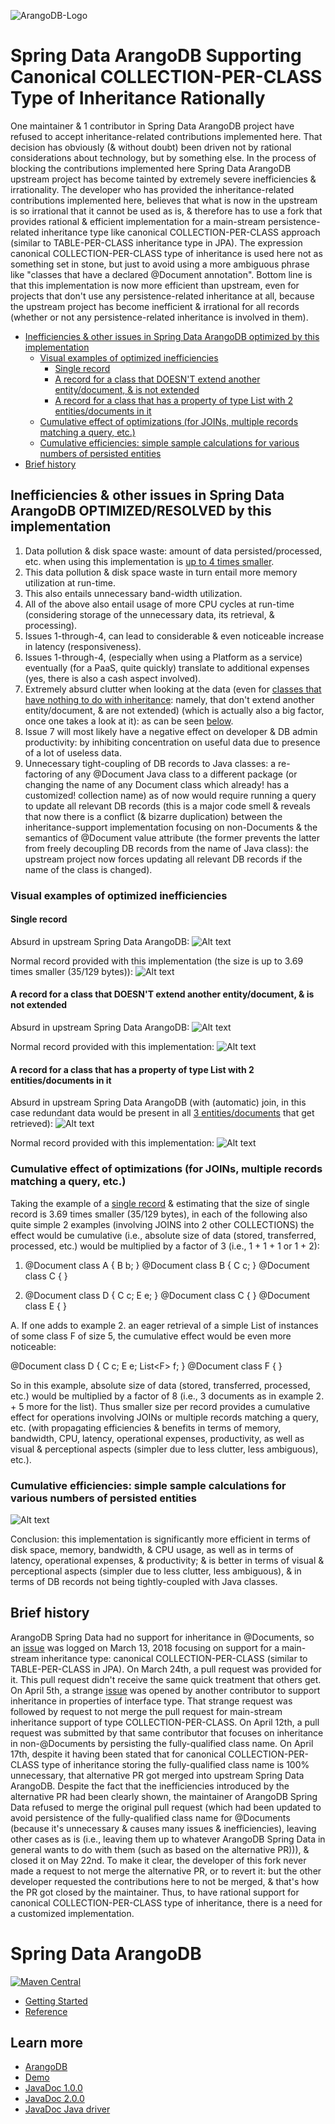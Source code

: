 ![ArangoDB-Logo](https://docs.arangodb.com/assets/arangodb_logo_2016_inverted.png)

# Spring Data ArangoDB Supporting Canonical COLLECTION-PER-CLASS Type of Inheritance Rationally 

One maintainer & 1 contributor in Spring Data ArangoDB project have refused to accept inheritance-related contributions implemented here. That decision has obviously
(& without doubt) been driven not by rational considerations about technology, but by something else. In the process of blocking the contributions implemented here 
Spring Data ArangoDB upstream project has become tainted by extremely severe inefficiencies & irrationality. The developer who has provided the inheritance-related
contributions implemented here, believes that what is now in the upstream is so irrational that it cannot be used as is, & therefore has to use a fork that 
provides rational & efficient implementation for a main-stream persistence-related inheritance type like canonical COLLECTION-PER-CLASS approach (similar to 
TABLE-PER-CLASS inheritance type in JPA). The expression canonical COLLECTION-PER-CLASS type of inheritance is used here not as something set in stone, but just to avoid 
using a more ambiguous phrase like "classes that have a declared @Document annotation". Bottom line is that this implementation is now more efficient than upstream, 
even for projects that don't use any persistence-related inheritance at all, because the upstream project has become inefficient & irrational for all 
records (whether or not any persistence-related inheritance is involved in them). 

* [Inefficiencies & other issues in Spring Data ArangoDB optimized by this implementation](#inefficiencies_optimized)
    * [Visual examples of optimized inefficiencies](#visuals)
       * [Single record](#single)
       * [A record for a class that DOESN'T extend another entity/document, & is not extended](#noinheritance)
       * [A record for a class that has a property of type List with 2 entities/documents in it](#list)
    * [Cumulative effect of optimizations (for JOINs, multiple records matching a query, etc.)](#multiples)
    * [Cumulative efficiencies: simple sample calculations for various numbers of persisted entities](#calc)
* [Brief history](#history)

## <a name="inefficiencies_optimized"></a>Inefficiencies & other issues in Spring Data ArangoDB OPTIMIZED/RESOLVED by this implementation
1. Data pollution & disk space waste: amount of data persisted/processed, etc. when using this implementation is [up to 4 times smaller](#single).
2. This data pollution & disk space waste in turn entail more memory utilization at run-time.
3. This also entails unnecessary band-width utilization.
4. All of the above also entail usage of more CPU cycles at run-time (considering storage of the unnecessary data, its retrieval, & processing).
5. Issues 1-through-4, can lead to considerable & even noticeable increase in latency (responsiveness). 
6. Issues 1-through-4, (especially when using a Platform as a service) eventually (for a PaaS, quite quickly) translate to additional expenses (yes, there is also a cash aspect involved).
7. Extremely absurd clutter when looking at the data (even for [classes that have nothing to do with inheritance](#noinheritance): namely, that don't extend another entity/document, & are not extended) (which is actually also a big factor, once one takes a look at it): as can be seen [below](#list).
8. Issue 7 will most likely have a negative effect on developer & DB admin productivity: by inhibiting concentration on useful data due to presence of a lot of useless data.
9. Unnecessary tight-coupling of DB records to Java classes: a re-factoring of any @Document Java class to a different package (or changing the name of any Document class which already! has a customized! collection name) as of now would require running a query to update all relevant DB records (this is a major code smell & reveals that now there is a conflict (& bizarre duplication) between the inheritance-support implementation focusing on non-Documents & the semantics of @Document value attribute (the former prevents the latter from freely decoupling DB records from the name of Java class): the upstream project now forces updating all relevant DB records if the name of the class is changed).

### <a id="visuals"></a>Visual examples of optimized inefficiencies
#### <a id="single"></a>Single record

Absurd in upstream Spring Data ArangoDB:
![Alt text](docs/img/unreasonable.png?raw=true "Absurd")

Normal record provided with this implementation (the size is up to 3.69 times smaller (35/129 bytes)):
![Alt text](docs/img/reasonable.png?raw=true "Normal")

#### <a id="noinheritance"></a>A record for a class that DOESN'T extend another entity/document, & is not extended

Absurd in upstream Spring Data ArangoDB:
![Alt text](docs/img/aggregate_absurd.png?raw=true "Absurd")

Normal record provided with this implementation:
![Alt text](docs/img/aggregate.png?raw=true "Normal")

#### <a id="list"></a>A record for a class that has a property of type List with 2 entities/documents in it

Absurd in upstream Spring Data ArangoDB (with (automatic) join, in this case redundant data would be present in all [3 entities/documents](#multiples) that get retrieved):
![Alt text](docs/img/aggregate_with_collection_absurd.png?raw=true "Absurd")

Normal record provided with this implementation:
![Alt text](docs/img/aggregate_with_collection.png?raw=true "Normal")

### <a id="multiples"></a>Cumulative effect of optimizations (for JOINs, multiple records matching a query, etc.)
Taking the example of a [single record](#single) & estimating that the size of single record is 3.69 times smaller (35/129 bytes),
in each of the following also quite simple 2 examples (involving JOINS into 2 other COLLECTIONS) the effect would be cumulative 
(i.e., absolute size of data (stored, transferred, processed, etc.) would be multiplied by a factor of 3 (i.e., 1 + 1 + 1 or 1 + 2):

1. @Document
class A {
B b;
}
@Document
class B {
C c;
}
@Document
class C {
}

2. @Document
class D {
C c;
E e;
}
@Document
class C {
}
@Document
class E {
}

A.
If one adds to example 2. an eager retrieval of a simple List of instances of some class F of size 5, the cumulative effect would be
even more noticeable:

@Document
class D {
C c;
E e;
List&lt;F&gt; f;
}
@Document
class F {
}

So in this example, absolute size of data (stored, transferred, processed, etc.) would be multiplied by a factor of 8 
(i.e., 3 documents as in example 2. + 5 more for the list). Thus smaller size per record provides a cumulative effect for operations involving JOINs or multiple records matching a query, etc. (with propagating efficiencies & benefits in terms of memory, bandwidth, CPU, latency, operational expenses, productivity, 
as well as visual & perceptional aspects (simpler due to less clutter, less ambiguous), etc.).

### <a id="calc"></a>Cumulative efficiencies: simple sample calculations for various numbers of persisted entities
![Alt text](docs/img/efficiencies.png?raw=true "Efficiencies")

Conclusion: this implementation is significantly more efficient in terms of disk space, memory, bandwidth, & CPU usage, as well as in terms of latency, operational expenses, & productivity; & is better in terms of visual & perceptional aspects (simpler due to less clutter, less ambiguous), & in terms of 
DB records not being tightly-coupled with Java classes.

## <a name="history"></a>Brief history
ArangoDB Spring Data had no support for inheritance in @Documents, so an [issue](https://github.com/arangodb/spring-data/issues/17#issue-304481714) was logged on 
March 13, 2018 focusing on support for a main-stream inheritance type: canonical COLLECTION-PER-CLASS (similar to TABLE-PER-CLASS in JPA). On March 24th, a pull request was provided for it. 
This pull request didn't receive the same quick treatment that others get. On April 5th, a strange 
[issue](https://github.com/arangodb/spring-data/issues/27#issue-311595550) was opened by 
another contributor to support inheritance in properties of interface type. That strange request was
followed by request to not merge the pull request for main-stream inheritance support of type COLLECTION-PER-CLASS. On April 12th, a pull request was submitted by 
that same contributor that focuses on
inheritance in non-@Documents by persisting the fully-qualified class name. On April 17th, despite it having been stated that for canonical COLLECTION-PER-CLASS type of inheritance
storing the fully-qualified class name is 100% unnecessary, that alternative PR got merged into upstream Spring Data ArangoDB. Despite the fact that the inefficiencies introduced by the 
alternative PR had been clearly shown, the maintainer of ArangoDB Spring Data refused to merge the original pull request (which had been updated to avoid persistence of the fully-qualified
class name for @Documents (because it's unnecessary & causes many issues & inefficiencies), leaving other cases as is (i.e., leaving them up to whatever ArangoDB Spring Data in general 
wants to do with them (such as based on the alternative PR))), & closed it on May 22nd. To make it clear, the developer of this fork never made a request to not merge the alternative PR, 
or to revert it: but the other developer requested the contributions here to not be merged, & that's how the PR got closed by the maintainer. Thus, to have rational
support for canonical COLLECTION-PER-CLASS type of inheritance, there is a need for a customized implementation.


# Spring Data ArangoDB

[![Maven Central](https://maven-badges.herokuapp.com/maven-central/com.arangodb/arangodb-spring-data/badge.svg)](https://maven-badges.herokuapp.com/maven-central/com.arangodb/arangodb-spring-data)

- [Getting Started](docs/Drivers/SpringData/GettingStarted/README.md)
- [Reference](docs/Drivers/SpringData/Reference/README.md)

## Learn more
* [ArangoDB](https://www.arangodb.com/)
* [Demo](https://github.com/arangodb/spring-data-demo)
* [JavaDoc 1.0.0](http://arangodb.github.io/spring-data/javadoc-1_0/index.html)
* [JavaDoc 2.0.0](http://arangodb.github.io/spring-data/javadoc-2_0/index.html)
* [JavaDoc Java driver](http://arangodb.github.io/arangodb-java-driver/javadoc-4_3/index.html)
